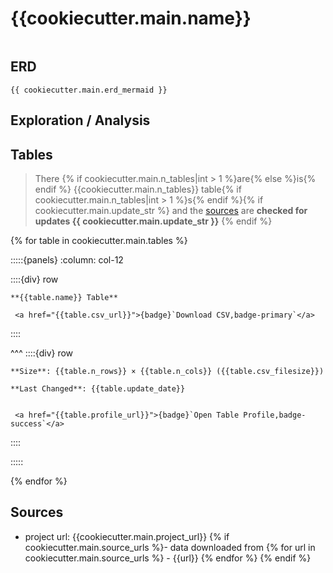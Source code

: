# {{cookiecutter.main.name}}

```{include} ../homes/{{cookiecutter.main.slug}}.md
```

## ERD

```{mermaid}
{{ cookiecutter.main.erd_mermaid }}
```

## Exploration / Analysis



## Tables

> There {% if cookiecutter.main.n_tables|int > 1 %}are{% else %}is{% endif %} {{cookiecutter.main.n_tables}} table{% if cookiecutter.main.n_tables|int > 1 %}s{% endif %}{% if cookiecutter.main.update_str %} and the [sources](#sources) are **checked for updates {{ cookiecutter.main.update_str }}** {% endif %}

{% for table in cookiecutter.main.tables %}


:::::{panels} :column: col-12

::::{div} row

```{div} col-9
**{{table.name}} Table**
```

```{div} col-3
 <a href="{{table.csv_url}}">{badge}`Download CSV,badge-primary`</a>
```
::::

^^^
::::{div} row

```{div} col-4
**Size**: {{table.n_rows}} × {{table.n_cols}} ({{table.csv_filesize}})
```

```{div} col-5
**Last Changed**: {{table.update_date}}
```

```{div} col-3

 <a href="{{table.profile_url}}">{badge}`Open Table Profile,badge-success`</a>

```

::::

:::::

{% endfor %}


## Sources

- project url: {{cookiecutter.main.project_url}}
{% if cookiecutter.main.source_urls %}- data downloaded from
{% for url in cookiecutter.main.source_urls %}  - {{url}}
{% endfor %}
{% endif %}